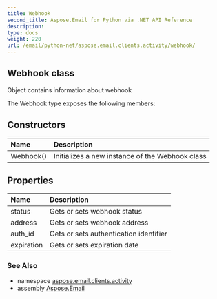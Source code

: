 ```yaml
---
title: Webhook
second_title: Aspose.Email for Python via .NET API Reference
description: 
type: docs
weight: 220
url: /email/python-net/aspose.email.clients.activity/webhook/
---
```


## Webhook class

Object contains information about webhook

The Webhook type exposes the following members:
## Constructors
| Name | Description |
| :- | :- |
|Webhook()|Initializes a new instance of the Webhook class|
## Properties
| Name | Description |
| :- | :- |
|status|Gets or sets webhook status|
|address|Gets or sets webhook address|
|auth_id|Gets or sets authentication identifier|
|expiration|Gets or sets expiration date|

### See Also

* namespace [aspose.email.clients.activity](/email/python-net/aspose.email.clients.activity/)
* assembly [Aspose.Email](/slides/python-net/)

